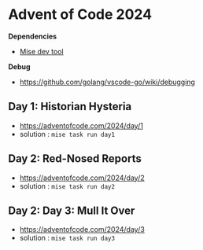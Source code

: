 # Advent of Code 2024

**Dependencies**

- [Mise dev tool](https://github.com/jdx/mise)

**Debug**

- https://github.com/golang/vscode-go/wiki/debugging

## Day 1: Historian Hysteria

- https://adventofcode.com/2024/day/1
- solution : `mise task run day1`

## Day 2: Red-Nosed Reports

- https://adventofcode.com/2024/day/2
- solution : `mise task run day2`

## Day 2: Day 3: Mull It Over

- https://adventofcode.com/2024/day/3
- solution : `mise task run day3`
